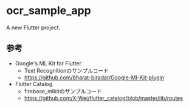 # ocr_sample_app
A new Flutter project.

## 参考
- Google's ML Kit for Flutter
  - Text Recognitionのサンプルコード
  - https://github.com/bharat-biradar/Google-Ml-Kit-plugin
- Flutter Catalog
  - firebase_mlkitのサンプルコード
  - https://github.com/X-Wei/flutter_catalog/blob/master/lib/routes